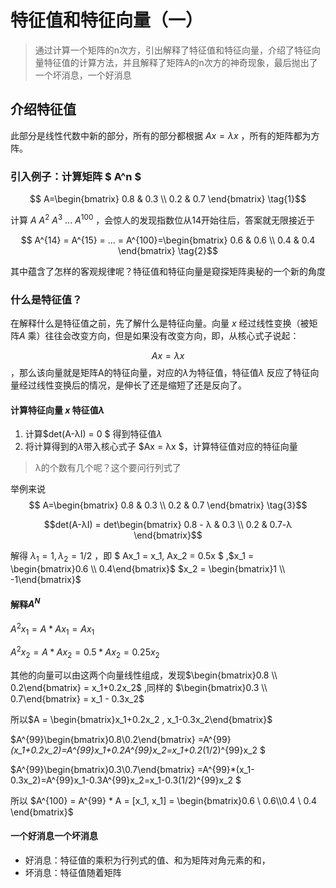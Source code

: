 <head>
<script src="https://cdn.mathjax.org/mathjax/latest/MathJax.js?config=TeX-AMS-MML_HTMLorMML" type="text/javascript"></script>
<script type="text/x-mathjax-config">
MathJax.Hub.Config({
    tex2jax: {
    skipTags: ['script', 'noscript', 'style', 'textarea', 'pre'],
    inlineMath: [['$','$']]
    }
});
</script>
</head>

# 特征值和特征向量（一）

> 通过计算一个矩阵的n次方，引出解释了特征值和特征向量，介绍了特征向量特征值的计算方法，并且解释了矩阵A的n次方的神奇现象，最后抛出了一个坏消息，一个好消息

## 介绍特征值

此部分是线性代数中新的部分，所有的部分都根据 $Ax=λx$ ，所有的矩阵都为方阵。

### 引入**例子**：计算矩阵 $ A^n $

$$ A=\begin{bmatrix} 0.8 & 0.3 \\ 0.2 & 0.7 \end{bmatrix} \tag{1}$$ 

计算 $A$ $A^2$ $A^3$ $...$ $A^{100}$ ，会惊人的发现指数位从14开始往后，答案就无限接近于

$$ A^{14} = A^{15} = ... = A^{100}=\begin{bmatrix} 0.6 & 0.6 \\ 0.4 & 0.4 \end{bmatrix} \tag{2}$$

其中蕴含了怎样的客观规律呢？特征值和特征向量是窥探矩阵奥秘的一个新的角度

### 什么是**特征值**？

在解释什么是特征值之前，先了解什么是特征向量。向量 $x$ 经过线性变换（被矩阵$A$ 乘）往往会改变方向，但是如果没有改变方向，即，从核心式子说起：

$$ Ax = λx  $$ ，那么该向量就是矩阵A的特征向量，对应的$λ$为特征值，特征值$λ$ 反应了特征向量经过线性变换后的情况，是伸长了还是缩短了还是反向了。

#### 计算特征向量 $x$ 特征值$λ$

1. 计算$det(A-λI) = 0 $ 得到特征值$λ$ 
2. 将计算得到的$λ$带入核心式子 $Ax = λx $，计算特征值对应的特征向量

> λ的个数有几个呢？这个要问行列式了

举例来说$$ A=\begin{bmatrix} 0.8 & 0.3 \\ 0.2 & 0.7 \end{bmatrix} \tag{3}$$ 

$$det(A-λI) = det\begin{bmatrix} 0.8 - λ & 0.3 \\ 0.2 & 0.7-λ \end{bmatrix}$$

解得 $λ_1 = 1 , λ_2 = 1/2$ ，即 $ Ax_1 = x_1, Ax_2 = 0.5x $ ,$x_1 = \begin{bmatrix}0.6 \\ 0.4\end{bmatrix}$ $x_2 = \begin{bmatrix}1 \\ -1\end{bmatrix}$

#### 解释$A^N$

$A^2x_1 = A * Ax_1 = Ax_1$

$A^2x_2 = A * Ax_2  = 0.5 * Ax_2 = 0.25x_2$

其他的向量可以由这两个向量线性组成，发现$\begin{bmatrix}0.8 \\ 0.2\end{bmatrix} = x_1+0.2x_2$ ,同样的 $\begin{bmatrix}0.3 \\ 0.7\end{bmatrix} = x_1 - 0.3x_2$

所以$A = \begin{bmatrix}x_1+0.2x_2 , x_1-0.3x_2\end{bmatrix}$ 

$A^{99}\begin{bmatrix}0.8\\0.2\end{bmatrix} =A^{99}*(x_1+0.2x_2)=A^{99}x_1+0.2A^{99}x_2=x_1+0.2*(1/2)^{99}x_2 $

$A^{99}\begin{bmatrix}0.3\\0.7\end{bmatrix} =A^{99}*(x_1-0.3x_2)=A^{99}x_1-0.3A^{99}x_2=x_1-0.3(1/2)^{99}x_2 $

所以 $A^{100} = A^{99} * A =  [x_1, x_1] = \begin{bmatrix}0.6 \ 0.6\\0.4 \ 0.4  \end{bmatrix}$

#### 一个好消息一个坏消息

- 好消息：特征值的乘积为行列式的值、和为矩阵对角元素的和，
- 坏消息：特征值随着矩阵